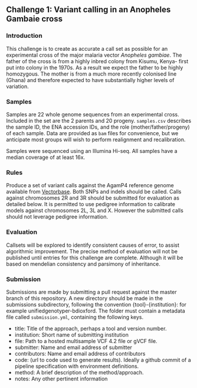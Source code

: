 ## Challenge 1: Variant calling in an Anopheles Gambaie cross

### Introduction

This challenge is to create as accurate a call set as possible for an experimental cross of the major malaria vector _Anopheles gambiae_.
The father of the cross is from a highly inbred colony from Kisumu, Kenya- first put into colony in the 1970s. 
As a result we expect the father to be highly homozygous.
The mother is from a much more recently colonised line (Ghana) and therefore expected to have substantially higher levels of variation. 

### Samples

Samples are 22 whole genome sequences from an experimental cross. Included in the set are the 2 parents and 20 progeny.
`samples.csv` describes the sample ID, the ENA accession IDs, and the role (mother/father/progeny) of each sample.
Data are provided as `bam` files for convenience, but we anticipate most groups will wish to perform realignment and recalibration.

Samples were sequenced using an Illumina Hi-seq. All samples have a median coverage of at least 16x.

### Rules

Produce a set of variant calls against the AgamP4 reference genome available from [Vectorbase](https://www.vectorbase.org/downloadinfo/anopheles-gambiae-pestchromosomesagamp4fagz).
Both SNPs and indels should be called.
Calls against chromosomes 2R and 3R should be submitted for evaluation as detailed below.
It is permitted to use pedigree information to calibrate models against chromosomes 2L, 3L and X.
However the submitted calls should not leverage pedigree information.

### Evaluation

Callsets will be explored to identify consistent causes of error, to assist algorithmic improvement.
The precise method of evaluation will not be published until entries for this challenge are complete. 
Although it will be based on mendelian consistency and parsimony of inheritance.

### Submission

Submissions are made by submitting a pull request against the master branch of this repository.
A new directory should be made in the submissions subdirectory, following the convention {tool}-{institution}: for example unifiedgenotyper-bdioxford.
The folder must contain a metadata file called `submission.yml`, containing the following keys.

 - title: Title of the approach, perhaps a tool and version number.
 - institution: Short name of submitting institution
 - file: Path to a hosted multisample VCF 4.2 file or gVCF file.
 - submitter: Name and email address of submitter
 - contributors: Name and email address of contributors
 - code: (url to code used to generate results). Ideally a github commit of a pipeline specification with environment definitions.
 - method: A brief description of the method/approach.
 - notes: Any other pertinent information
